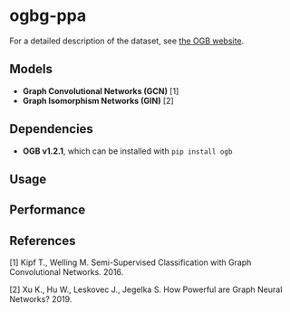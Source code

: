# ogbg-ppa

For a detailed description of the dataset, see [the OGB website](https://ogb.stanford.edu/docs/graphprop/).

## Models

- **Graph Convolutional Networks (GCN)** [1] 
- **Graph Isomorphism Networks (GIN)** [2]

## Dependencies

- **OGB v1.2.1**, which can be installed with ```pip install ogb```

## Usage

## Performance

## References

[1] Kipf T., Welling M. Semi-Supervised Classification with Graph Convolutional Networks. 2016.

[2] Xu K., Hu W., Leskovec J., Jegelka S. How Powerful are Graph Neural Networks? 2019.

